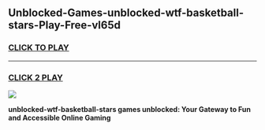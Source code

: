 
## Unblocked-Games-unblocked-wtf-basketball-stars-Play-Free-vl65d
<h3>
<a href="https://premium76.site?title=unblocked-wtf-basketball-stars&ref=20M">CLICK TO PLAY</a></h3>
<hr>

<h3>
<a href="https://premium76.site?title=unblocked-wtf-basketball-stars&ref=20M">CLICK 2 PLAY</a>
  
</h3>

<a href="https://premium76.site?title=unblocked-wtf-basketball-stars&ref=19M"><img src="https://clearcache.store/games.png"></a>


**unblocked-wtf-basketball-stars games unblocked: Your Gateway to Fun and Accessible Online Gaming**
